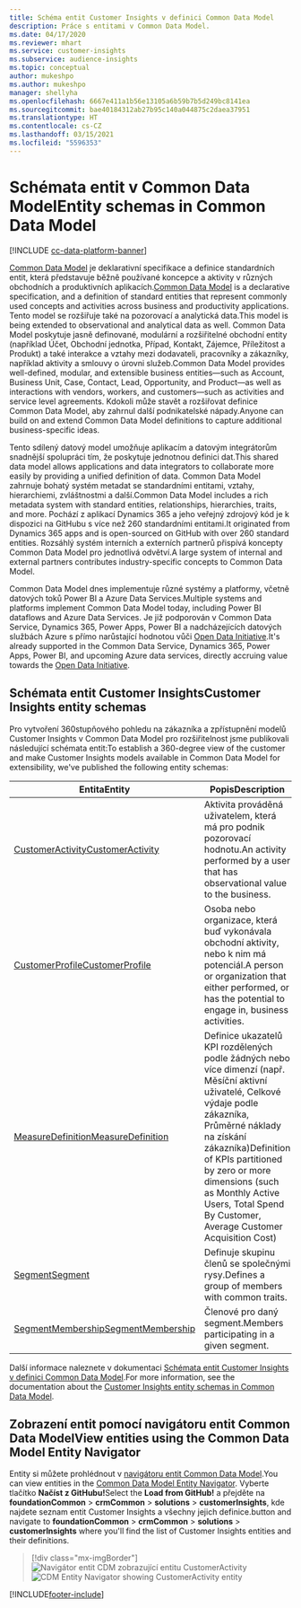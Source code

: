 ```yaml
---
title: Schéma entit Customer Insights v definici Common Data Model
description: Práce s entitami v Common Data Model.
ms.date: 04/17/2020
ms.reviewer: mhart
ms.service: customer-insights
ms.subservice: audience-insights
ms.topic: conceptual
author: mukeshpo
ms.author: mukeshpo
manager: shellyha
ms.openlocfilehash: 6667e411a1b56e13105a6b59b7b5d249bc8141ea
ms.sourcegitcommit: bae40184312ab27b95c140a044875c2daea37951
ms.translationtype: HT
ms.contentlocale: cs-CZ
ms.lasthandoff: 03/15/2021
ms.locfileid: "5596353"
---
```

# <a name="entity-schemas-in-common-data-model"></a><span data-ttu-id="5955e-103">Schémata entit v Common Data Model</span><span class="sxs-lookup"><span data-stu-id="5955e-103">Entity schemas in Common Data Model</span></span>

[!INCLUDE [cc-data-platform-banner](../includes/cc-data-platform-banner.md)]

<span data-ttu-id="5955e-104">[Common Data Model](/common-data-model/) je deklarativní specifikace a definice standardních entit, která představuje běžně používané koncepce a aktivity v různých obchodních a produktivních aplikacích.</span><span class="sxs-lookup"><span data-stu-id="5955e-104">[Common Data Model](/common-data-model/) is a declarative specification, and a definition of standard entities that represent commonly used concepts and activities across business and productivity applications.</span></span> <span data-ttu-id="5955e-105">Tento model se rozšiřuje také na pozorovací a analytická data.</span><span class="sxs-lookup"><span data-stu-id="5955e-105">This model is being extended to observational and analytical data as well.</span></span> <span data-ttu-id="5955e-106">Common Data Model poskytuje jasně definované, modulární a rozšiřitelné obchodní entity (například Účet, Obchodní jednotka, Případ, Kontakt, Zájemce, Příležitost a Produkt) a také interakce a vztahy mezi dodavateli, pracovníky a zákazníky, například aktivity a smlouvy o úrovni služeb.</span><span class="sxs-lookup"><span data-stu-id="5955e-106">Common Data Model provides well-defined, modular, and extensible business entities—such as Account, Business Unit, Case, Contact, Lead, Opportunity, and Product—as well as interactions with vendors, workers, and customers—such as activities and service level agreements.</span></span> <span data-ttu-id="5955e-107">Kdokoli může stavět a rozšiřovat definice Common Data Model, aby zahrnul další podnikatelské nápady.</span><span class="sxs-lookup"><span data-stu-id="5955e-107">Anyone can build on and extend Common Data Model definitions to capture additional business-specific ideas.</span></span>

<span data-ttu-id="5955e-108">Tento sdílený datový model umožňuje aplikacím a datovým integrátorům snadnější spolupráci tím, že poskytuje jednotnou definici dat.</span><span class="sxs-lookup"><span data-stu-id="5955e-108">This shared data model allows applications and data integrators to collaborate more easily by providing a unified definition of data.</span></span> <span data-ttu-id="5955e-109">Common Data Model zahrnuje bohatý systém metadat se standardními entitami, vztahy, hierarchiemi, zvláštnostmi a další.</span><span class="sxs-lookup"><span data-stu-id="5955e-109">Common Data Model includes a rich metadata system with standard entities, relationships, hierarchies, traits, and more.</span></span> <span data-ttu-id="5955e-110">Pochází z aplikací Dynamics 365 a jeho veřejný zdrojový kód je k dispozici na GitHubu s více než 260 standardními entitami.</span><span class="sxs-lookup"><span data-stu-id="5955e-110">It originated from Dynamics 365 apps and is open-sourced on GitHub with over 260 standard entities.</span></span> <span data-ttu-id="5955e-111">Rozsáhlý systém interních a externích partnerů přispívá koncepty Common Data Model pro jednotlivá odvětví.</span><span class="sxs-lookup"><span data-stu-id="5955e-111">A large system of internal and external partners contributes industry-specific concepts to Common Data Model.</span></span>

<span data-ttu-id="5955e-112">Common Data Model dnes implementuje různé systémy a platformy, včetně datových toků Power BI a Azure Data Services.</span><span class="sxs-lookup"><span data-stu-id="5955e-112">Multiple systems and platforms implement Common Data Model today, including Power BI dataflows and Azure Data Services.</span></span> <span data-ttu-id="5955e-113">Je již podporován v Common Data Service, Dynamics 365, Power Apps, Power BI a nadcházejících datových službách Azure s přímo narůstající hodnotou vůči [Open Data Initiative](https://www.microsoft.com/open-data-initiative).</span><span class="sxs-lookup"><span data-stu-id="5955e-113">It's already supported in the Common Data Service, Dynamics 365, Power Apps, Power BI, and upcoming Azure data services, directly accruing value towards the [Open Data Initiative](https://www.microsoft.com/open-data-initiative).</span></span>

## <a name="customer-insights-entity-schemas"></a><span data-ttu-id="5955e-114">Schémata entit Customer Insights</span><span class="sxs-lookup"><span data-stu-id="5955e-114">Customer Insights entity schemas</span></span>

<span data-ttu-id="5955e-115">Pro vytvoření 360stupňového pohledu na zákazníka a zpřístupnění modelů Customer Insights v Common Data Model pro rozšiřitelnost jsme publikovali následující schémata entit:</span><span class="sxs-lookup"><span data-stu-id="5955e-115">To establish a 360-degree view of the customer and make Customer Insights models available in Common Data Model for extensibility, we've published the following entity schemas:</span></span>

| <span data-ttu-id="5955e-116">Entita</span><span class="sxs-lookup"><span data-stu-id="5955e-116">Entity</span></span> | <span data-ttu-id="5955e-117">Popis</span><span class="sxs-lookup"><span data-stu-id="5955e-117">Description</span></span> |
|---------|---------|
|[<span data-ttu-id="5955e-118">CustomerActivity</span><span class="sxs-lookup"><span data-stu-id="5955e-118">CustomerActivity</span></span>](/common-data-model/schema/core/applicationcommon/foundationcommon/crmcommon/solutions/customerinsights/customeractivity) | <span data-ttu-id="5955e-119">Aktivita prováděná uživatelem, která má pro podnik pozorovací hodnotu.</span><span class="sxs-lookup"><span data-stu-id="5955e-119">An activity performed by a user that has observational value to the business.</span></span> |
|[<span data-ttu-id="5955e-120">CustomerProfile</span><span class="sxs-lookup"><span data-stu-id="5955e-120">CustomerProfile</span></span>](/common-data-model/schema/core/applicationcommon/foundationcommon/crmcommon/solutions/customerinsights/customerprofile) | <span data-ttu-id="5955e-121">Osoba nebo organizace, která buď vykonávala obchodní aktivity, nebo k nim má potenciál.</span><span class="sxs-lookup"><span data-stu-id="5955e-121">A person or organization that either performed, or has the potential to engage in, business activities.</span></span> |
|[<span data-ttu-id="5955e-122">MeasureDefinition</span><span class="sxs-lookup"><span data-stu-id="5955e-122">MeasureDefinition</span></span>](/common-data-model/schema/core/applicationcommon/foundationcommon/crmcommon/solutions/customerinsights/measuredefinition) | <span data-ttu-id="5955e-123">Definice ukazatelů KPI rozdělených podle žádných nebo více dimenzí (např. Měsíční aktivní uživatelé, Celkové výdaje podle zákazníka, Průměrné náklady na získání zákazníka)</span><span class="sxs-lookup"><span data-stu-id="5955e-123">Definition of KPIs partitioned by zero or more dimensions (such as Monthly Active Users, Total Spend By Customer, Average Customer Acquisition Cost)</span></span> |
|[<span data-ttu-id="5955e-124">Segment</span><span class="sxs-lookup"><span data-stu-id="5955e-124">Segment</span></span>](/common-data-model/schema/core/applicationcommon/foundationcommon/crmcommon/solutions/customerinsights/segment) | <span data-ttu-id="5955e-125">Definuje skupinu členů se společnými rysy.</span><span class="sxs-lookup"><span data-stu-id="5955e-125">Defines a group of members with common traits.</span></span> |
|[<span data-ttu-id="5955e-126">SegmentMembership</span><span class="sxs-lookup"><span data-stu-id="5955e-126">SegmentMembership</span></span>](/common-data-model/schema/core/applicationcommon/foundationcommon/crmcommon/solutions/customerinsights/segmentmembership) | <span data-ttu-id="5955e-127">Členové pro daný segment.</span><span class="sxs-lookup"><span data-stu-id="5955e-127">Members participating in a given segment.</span></span> |

<span data-ttu-id="5955e-128">Další informace naleznete v dokumentaci [Schémata entit Customer Insights v definici Common Data Model](/common-data-model/schema/core/applicationcommon/foundationcommon/crmcommon/solutions/customerinsights/overview).</span><span class="sxs-lookup"><span data-stu-id="5955e-128">For more information, see the documentation about the [Customer Insights entity schemas in Common Data Model](/common-data-model/schema/core/applicationcommon/foundationcommon/crmcommon/solutions/customerinsights/overview).</span></span>

## <a name="view-entities-using-the-common-data-model-entity-navigator"></a><span data-ttu-id="5955e-129">Zobrazení entit pomocí navigátoru entit Common Data Model</span><span class="sxs-lookup"><span data-stu-id="5955e-129">View entities using the Common Data Model Entity Navigator</span></span>

<span data-ttu-id="5955e-130">Entity si můžete prohlédnout v [navigátoru entit Common Data Model](https://microsoft.github.io/CDM/).</span><span class="sxs-lookup"><span data-stu-id="5955e-130">You can view entities in the [Common Data Model Entity Navigator](https://microsoft.github.io/CDM/).</span></span> <span data-ttu-id="5955e-131">Vyberte tlačítko **Načíst z GitHubu!**</span><span class="sxs-lookup"><span data-stu-id="5955e-131">Select the **Load from GitHub!**</span></span> <span data-ttu-id="5955e-132">a přejděte na **foundationCommon** > **crmCommon** > **solutions** > **customerInsights**, kde najdete seznam entit Customer Insights a všechny jejich definice.</span><span class="sxs-lookup"><span data-stu-id="5955e-132">button and navigate to **foundationCommon** > **crmCommon** > **solutions** > **customerInsights** where you'll find the list of Customer Insights entities and their definitions.</span></span>
> [!div class="mx-imgBorder"]
> <span data-ttu-id="5955e-133">![Navigátor entit CDM zobrazující entitu CustomerActivity](media/CDM-entity-navigator.png "Navigátor entit CDM zobrazující entitu CustomerActivity")</span><span class="sxs-lookup"><span data-stu-id="5955e-133">![CDM Entity Navigator showing CustomerActivity entity](media/CDM-entity-navigator.png "CDM Entity Navigator showing CustomerActivity entity")</span></span>


[!INCLUDE[footer-include](../includes/footer-banner.md)]